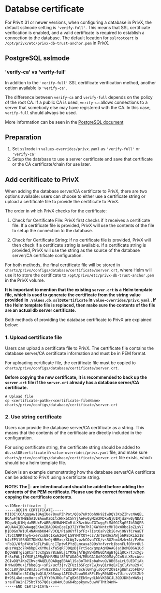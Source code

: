 # Databse certificate

For PrivX 31 or newer versions, when configuring a database in PrivX, the default sslmode setting is ```'verify-full'```. This means that SSL certificate verification is enabled, and a valid certificate is required to establish a connection to the database. The default location for ```sslrootcert``` is ```/opt/privx/etc/privx-db-trust-anchor.pem``` in PrivX.

## PostgreSQL sslmode

### 'verify-ca' vs 'verify-full'

In addition to the ```'verify-full'``` SSL certificate verification method, another option available is ```'verify-ca'```.

The difference between ```verify-ca``` and ```verify-full``` depends on the policy of the root CA. If a public CA is used, ```verify-ca``` allows connections to a server that somebody else may have registered with the CA. In this case, ```verify-full``` should always be used.

More information can be seen in the [PostgreSQL document](https://www.postgresql.org/docs/current/libpq-ssl.html)

## Preparation

1. Set ```sslmode``` in ```values-overrides/privx.yaml``` as ```'verify-full'``` or ```'verify-ca'```
2. Setup the database to use a server certificate and save that certificate or the CA certificate/chain for use later.

## Add ceritificate to PrivX

When adding the database server/CA certificate to PrivX, there are two options available: users can choose to either use a certificate string or upload a certificate file to provide the certificate to PrivX.

The order in which PrivX checks for the certificate:

1. Check for Certificate File: PrivX first checks if it receives a certificate file. If a certificate file is provided, PrivX will use the contents of the file to setup the connection to the database.

2. Check for Certificate String: If no certificate file is provided, PrivX will then check if a certificate string is available. If a certificate string is provided, PrivX will use the string as the source of the database server/CA certificate configuration.

For both methods, the final certificate file will be stored in ```charts/privx/configs/database/certificate/server.crt```, where Helm will use it to store the certificate
to `/opt/privx/etc/privx-db-trust-anchor.pem` in the PrivX volume.

 **It is important to mention that the existing ```server.crt``` is a Helm template file, which is used to generate the certificate from the string value provided in `.Values.db.sslDBCertificate` in ```value-overrides/privx.yaml``` . If the Helm template file is replaced, then make sure the contents of the file are an actual db server certificate.**

Both methods of providing the database certificate to PrivX are explained below:
### 1. Upload certificate file

Users can upload a certificate file to PrivX. The certificate file contains the database server/CA certificate information and must be in PEM format.

For uploading certificate file, the certificate file must be copied to ```charts/privx/configs/database/certificate/server.crt```.

**Before copying the new certificate, it is recommended to back up the ```server.crt``` file if the ```server.crt``` already has a database server/CA certificate.**

```
# Upload file
cp <certificate-path>/<certificate-fileName> charts/privx/configs/database/certificate/server.crt
```
### 2. Use string certificate

Users can provide the database server/CA certificate as a string. This means that the contents of the certificate are directly included in the configuration.

For using certificate string, the certificate string should be added to ```db.sslDBcertificate``` in ```value-overrides/privx.yaml``` file, and make sure ```charts/privx/configs/database/certificate/server.crt``` file exists, which should be a helm template file.

Below is an example demonstrating how the database server/CA certificate can be added to PrivX using a certificate string.

**NOTE: The |- are intentional and should be added before adding the contents of the PEM certificate. Please use the correct format when copying the certificate contents.**

```
sslDBcertificate: |-
-----BEGIN CERTIFICATE-----
MIIDIjCCAgqgAwIBAgIUe78yuPZhPot/Q0p7uRtOoh9H92IwDQYJKoZIhvcNAQEL
BQAwFTETMBEGA1UEAwwKZGItcHNxbC5kYjAeFw0yMzA2MDkwNjU1MjdaFw0yNDA2
MDgwNjU1MjdaMBUxEzARBgNVBAMMCmRiLXBzcWwuZGIwggEiMA0GCSqGSIb3DQEB
AQUAA4IBDwAwggEKAoIBAQDGxEceIp372YfRo7hlJXWYNntcMHl8xWRboIoZLsV7
DjD0Gm7WIUl4NANmbKO4FVJCQ/P1aU6YflpfFz+lIstOaPv2kiGrwjONYfCrAaET
lT5CCNRKTnyh+xeYxxb8c1Kw626MjLS9YMfXOY+cz/JntEHdAzAWjo6R8bKLbz1B
h4zEP31SSNUI7DNXkt9eOjHBMxs/XLWgIvpzkCOvaTCD/vsRGZhm4Mzk+At/FzBm
+FbQJ/Ofpf4toTqTLPsDLnjITptwlPYzELmcaxa399sYnfvrrbibonFLf0R+r8U5
gHzrWq2c7R4bbpExKYMuikfu5gRFJ9QpDjFrt5eq/gmpAgMBAAGjajBoMB0GA1Ud
DgQWBBTgiq8CxrtJxXg5Er8xEWLj1YMXEjAfBgNVHSMEGDAWgBTgiq8CxrtJxXg5
Er8xEWLj1YMXEjAPBgNVHRMBAf8EBTADAQH/MBUGA1UdEQQOMAyCCmRiLXBzcWwu
ZGIwDQYJKoZIhvcNAQELBQADggEBAAl1Sa3oTkHIobahwuQ/8B65aLrLSUEDTiAk
RrMwUDMu+1fbbq8q++sP2/ucf3jr/ZFUzibSFcpYEwJxyQ1rUgB/EgClAVnu29+C
UdcL8Vj8KiVBmJ5cvYv8Z803x/rCZdz1R4Sc6l6NhglsQqPY2O91Fg8WhZJ5FbPU
u3U56Wtes5Id3gtwQlO/X6SouplAFCOvZLwu50zRFiEkyR0A0D+v7UiruvVJtZb9
B+95L4kdcexHorsoTL9YY0hJRGuFaTgBX6EEk5nydLkkVKBBCJL3QDJDK8cWA5xj
sraHT8W2nI75btTbS7Q6sku84nU3uGK4bppkynw3uwVPTMtR4nM=
-----END CERTIFICATE-----
```
